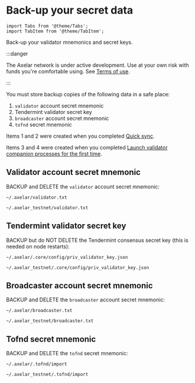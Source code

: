 # Back-up your secret data

```mdx-code-block
import Tabs from '@theme/Tabs';
import TabItem from '@theme/TabItem';
```

Back-up your validator mnemonics and secret keys.

:::danger

The Axelar network is under active development. Use at your own risk with funds you're comfortable using. See [Terms of use](/terms-of-use).

:::

You must store backup copies of the following data in a safe place:

1. `validator` account secret mnemonic
2. Tendermint validator secret key
3. `broadcaster` account secret mnemonic
4. `tofnd` secret mnemonic

Items 1 and 2 were created when you completed [Quick sync](../../node/join).

Items 3 and 4 were created when you completed [Launch validator companion processes for the first time](vald-tofnd.md).

<Tabs groupId="network">
<TabItem value="mainnet" label="Mainnet" default>
</TabItem>
<TabItem value="testnet" label="Testnet">
</TabItem>
</Tabs>

## Validator account secret mnemonic

BACKUP and DELETE the `validator` account secret mnemonic:

<Tabs groupId="network" className='hidden'>
<TabItem value="mainnet" label="Mainnet" default>

```
~/.axelar/validator.txt
```

</TabItem>
<TabItem value="testnet" label="Testnet">

```
~/.axelar_testnet/validator.txt
```

</TabItem>
</Tabs>

## Tendermint validator secret key

BACKUP but do NOT DELETE the Tendermint consensus secret key (this is needed on node restarts):

<Tabs groupId="network" className='hidden'>
<TabItem value="mainnet" label="Mainnet" default>

```
~/.axelar/.core/config/priv_validator_key.json
```

</TabItem>
<TabItem value="testnet" label="Testnet">

```
~/.axelar_testnet/.core/config/priv_validator_key.json
```

</TabItem>
</Tabs>

## Broadcaster account secret mnemonic

BACKUP and DELETE the `broadcaster` account secret mnemonic:

<Tabs groupId="network" className='hidden'>
<TabItem value="mainnet" label="Mainnet" default>

```
~/.axelar/broadcaster.txt
```

</TabItem>
<TabItem value="testnet" label="Testnet">

```
~/.axelar_testnet/broadcaster.txt
```

</TabItem>
</Tabs>

## Tofnd secret mnemonic

BACKUP and DELETE the `tofnd` secret mnemonic:

<Tabs groupId="network" className='hidden'>
<TabItem value="mainnet" label="Mainnet" default>

```
~/.axelar/.tofnd/import
```

</TabItem>
<TabItem value="testnet" label="Testnet">

```
~/.axelar_testnet/.tofnd/import
```

</TabItem>
</Tabs>
